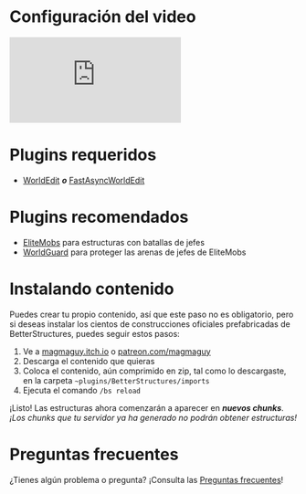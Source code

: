 # Configuración del video

<div class="outer-container">
<div class="iframe-container">
  <iframe class="video-iframe" src="https://www.youtube.com/embed/1z47lSxmyq0?si=zCk9OfM9b-FH7nUU" title="Reproductor de video de YouTube" frameborder="0" allow="accelerometer; autoplay; clipboard-write; encrypted-media; gyroscope; picture-in-picture; web-share" allowfullscreen></iframe>
</div>
</div>

# Plugins requeridos

- [WorldEdit](https://dev.bukkit.org/projects/worldedit) ***o*** [FastAsyncWorldEdit](https://www.spigotmc.org/resources/fastasyncworldedit.13932/)

# Plugins recomendados

- [EliteMobs](https://www.spigotmc.org/resources/%E2%9A%94elitemobs%E2%9A%94.40090/) para estructuras con batallas de jefes
- [WorldGuard](https://dev.bukkit.org/projects/worldguard) para proteger las arenas de jefes de EliteMobs

# Instalando contenido

Puedes crear tu propio contenido, así que este paso no es obligatorio, pero si deseas instalar los cientos de
construcciones oficiales prefabricadas de BetterStructures, puedes seguir estos pasos:

1) Ve a [magmaguy.itch.io](https://magmaguy.itch.io/) o [patreon.com/magmaguy](https://www.patreon.com/magmaguy)
2) Descarga el contenido que quieras
3) Coloca el contenido, aún comprimido en zip, tal como lo descargaste, en la
   carpeta `~plugins/BetterStructures/imports`
4) Ejecuta el comando `/bs reload`

¡Listo! Las estructuras ahora comenzarán a aparecer en ***nuevos chunks***. *¡Los chunks que tu servidor ya ha generado
no podrán obtener estructuras!*

# Preguntas frecuentes

¿Tienes algún problema o pregunta? ¡Consulta las [Preguntas frecuentes]($language$/betterstructures/faq.md)!
